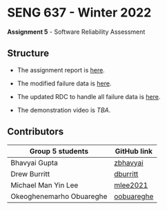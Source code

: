 # SENG 637 - Winter 2022

**Assignment 5** - Software Reliability Assessment

## Structure

- The assignment report is [here](Assignment5-ReportTemplate.md).

- The modified failure data is [here](Data_for_RDC.xlsx).

- The updated RDC to handle all failure data is [here](Reliability_Demonstration_Chart.xlsm).

- The demonstration video is _TBA_.

## Contributors

| Group 5 students         | GitHub link                                 |
| ------------------------ | ------------------------------------------- |
| Bhavyai Gupta            | [zbhavyai](https://github.com/zbhavyai)     |
| Drew Burritt             | [dburritt](https://github.com/dburritt)     |
| Michael Man Yin Lee      | [mlee2021](https://github.com/mlee2021)     |
| Okeoghenemarho Obuareghe | [oobuareghe](https://github.com/oobuareghe) |
